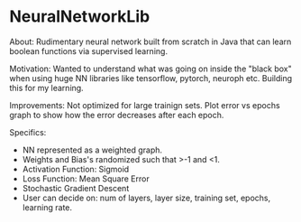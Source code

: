# NeuralNetworkLib
About: Rudimentary neural network built from scratch in Java that can learn boolean functions via supervised learning. 

Motivation: Wanted to understand what was going on inside the "black box" when using huge NN libraries like tensorflow, pytorch, neuroph etc. Building this for my learning.

Improvements: Not optimized for large trainign sets. Plot error vs epochs graph to show how the error decreases after each epoch.

Specifics: 
- NN represented as a weighted graph. 
- Weights and Bias's randomized such that >-1 and <1.
- Activation Function: Sigmoid
- Loss Function: Mean Square Error 
- Stochastic Gradient Descent
- User can decide on: num of layers, layer size, training set, epochs, learning rate. 
